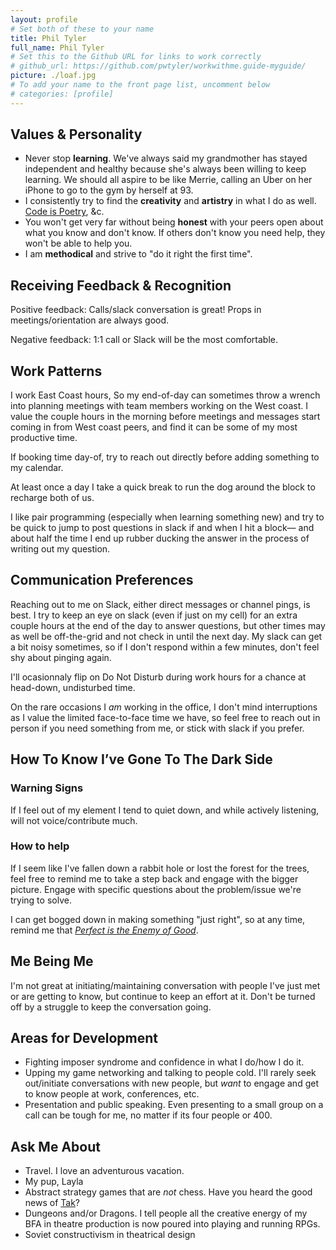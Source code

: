```yaml
---
layout: profile
# Set both of these to your name
title: Phil Tyler
full_name: Phil Tyler
# Set this to the Github URL for links to work correctly
# github_url: https://github.com/pwtyler/workwithme.guide-myguide/
picture: ./loaf.jpg
# To add your name to the front page list, uncomment below
# categories: [profile]
---
```

## Values & Personality

- Never stop **learning**. We've always said my grandmother has stayed independent and healthy because she's always been willing to keep learning. We should all aspire to be like Merrie, calling an Uber on her iPhone to go to the gym by herself at 93.
- I consistently try to find the **creativity** and **artistry** in what I do as well. [Code is Poetry](https://wordpress.org/), &c.
- You won't get very far without being **honest** with your peers open about what you know and don't know. If others don't know you need help, they won't be able to help you.
- I am **methodical** and strive to "do it right the first time".

## Receiving Feedback & Recognition

Positive feedback: Calls/slack conversation is great! Props in meetings/orientation are always good.

Negative feedback: 1:1 call or Slack will be the most comfortable.

## Work Patterns

I work East Coast hours, So my end-of-day can sometimes throw a wrench into planning meetings with team members working on the West coast. I value the couple hours in the morning before meetings and messages start coming in from West coast peers, and find it can be some of my most productive time.

If booking time day-of, try to reach out directly before adding something to my calendar.

At least once a day I take a quick break to run the dog around the block to recharge both of us.

I like pair programming (especially when learning something new) and try to be quick to jump to post questions in slack if and when I hit a block— and about half the time I end up rubber ducking the answer in the process of writing out my question. 

## Communication Preferences

Reaching out to me on Slack, either direct messages or channel pings, is best. I try to keep an eye on slack (even if just on my cell) for an extra couple hours at the end of the day to answer questions, but other times may as well be off-the-grid and not check in until the next day. My slack can get a bit noisy sometimes, so if I don't respond within a few minutes, don't feel shy about pinging again. 

I'll ocasionnaly flip on Do Not Disturb during work hours for a chance at head-down, undisturbed time.

On the rare occasions I _am_ working in the office, I don't mind interruptions as I value the limited face-to-face time we have, so feel free to reach out in person if you need something from me, or stick with slack if you prefer.

## How To Know I’ve Gone To The Dark Side

### Warning Signs

If I feel out of my element I tend to quiet down, and while actively listening, will not voice/contribute much.

### How to help

If I seem like I've fallen down a rabbit hole or lost the forest for the trees, feel free to remind me to take a step back and engage with the bigger picture. Engage with specific questions about the problem/issue we're trying to solve.

I can get bogged down in making something "just right", so at any time, remind me that [_Perfect is the Enemy of Good_](https://en.wikipedia.org/wiki/Perfect_is_the_enemy_of_good).

## Me Being Me

I'm not great at initiating/maintaining conversation with people I've just met or are getting to know, but continue to keep an effort at it. Don't be turned off by a struggle to keep the conversation going.

## Areas for Development

* Fighting imposer syndrome and confidence in what I do/how I do it.
* Upping my game networking and talking to people cold. I'll rarely seek out/initiate conversations with new people, but *want* to engage and get to know people at work, conferences, etc.
* Presentation and public speaking. Even presenting to a small group on a call can be tough for me, no matter if its four people or 400.

## Ask Me About

* Travel. I love an adventurous vacation.
* My pup, Layla
* Abstract strategy games that are _not_ chess. Have you heard the good news of [Tak](https://playtak.com)?
* Dungeons and/or Dragons. I tell people all the creative energy of my BFA in theatre production is now poured into playing and running RPGs.
* Soviet constructivism in theatrical design